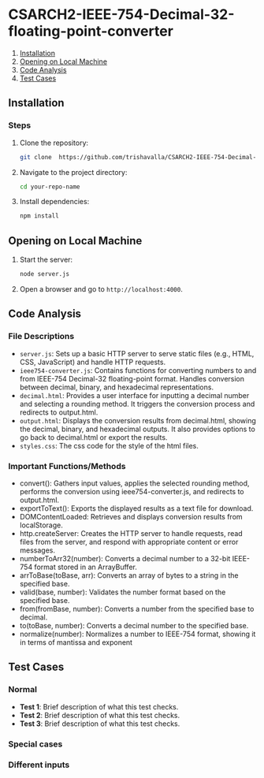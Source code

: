 # CSARCH2-IEEE-754-Decimal-32-floating-point-converter

1. [Installation](#installation)
2. [Opening on Local Machine](#opening-on-local-machine)
3. [Code Analysis](#code-analysis)
4. [Test Cases](#test-cases)

## Installation

### Steps
1. Clone the repository:
    ```bash
    git clone  https://github.com/trishavalla/CSARCH2-IEEE-754-Decimal-32-floating-point-converter.git
    ```
2. Navigate to the project directory:
    ```bash
    cd your-repo-name
    ```
3. Install dependencies:
    ```bash
    npm install
    ```
    
## Opening on Local Machine

1. Start the server:
    ```bash
    node server.js
    ```
2. Open a browser and go to `http://localhost:4000`.

## Code Analysis

### File Descriptions
- `server.js`: Sets up a basic HTTP server to serve static files (e.g., HTML, CSS, JavaScript) and handle HTTP requests.
- `ieee754-converter.js`: Contains functions for converting numbers to and from IEEE-754 Decimal-32 floating-point format. Handles conversion between decimal, binary, and hexadecimal representations.
- `decimal.html`: Provides a user interface for inputting a decimal number and selecting a rounding method. It triggers the conversion process and redirects to output.html.
- `output.html`: Displays the conversion results from decimal.html, showing the decimal, binary, and hexadecimal outputs. It also provides options to go back to decimal.html or export the results.
- `styles.css`: The css code for the style of the html files.

### Important Functions/Methods
- convert(): Gathers input values, applies the selected rounding method, performs the conversion using ieee754-converter.js, and redirects to output.html.
- exportToText(): Exports the displayed results as a text file for download.
- DOMContentLoaded: Retrieves and displays conversion results from localStorage.
- http.createServer: Creates the HTTP server to handle requests, read files from the server, and respond with appropriate content or error messages.
- numberToArr32(number): Converts a decimal number to a 32-bit IEEE-754 format stored in an ArrayBuffer.
- arrToBase(toBase, arr): Converts an array of bytes to a string in the specified base.
- valid(base, number): Validates the number format based on the specified base.
- from(fromBase, number): Converts a number from the specified base to decimal.
- to(toBase, number): Converts a decimal number to the specified base.
- normalize(number): Normalizes a number to IEEE-754 format, showing it in terms of mantissa and exponent

## Test Cases

### Normal
- **Test 1**: Brief description of what this test checks.
- **Test 2**: Brief description of what this test checks.
- **Test 3**: Brief description of what this test checks.

### Special cases
### Different inputs

